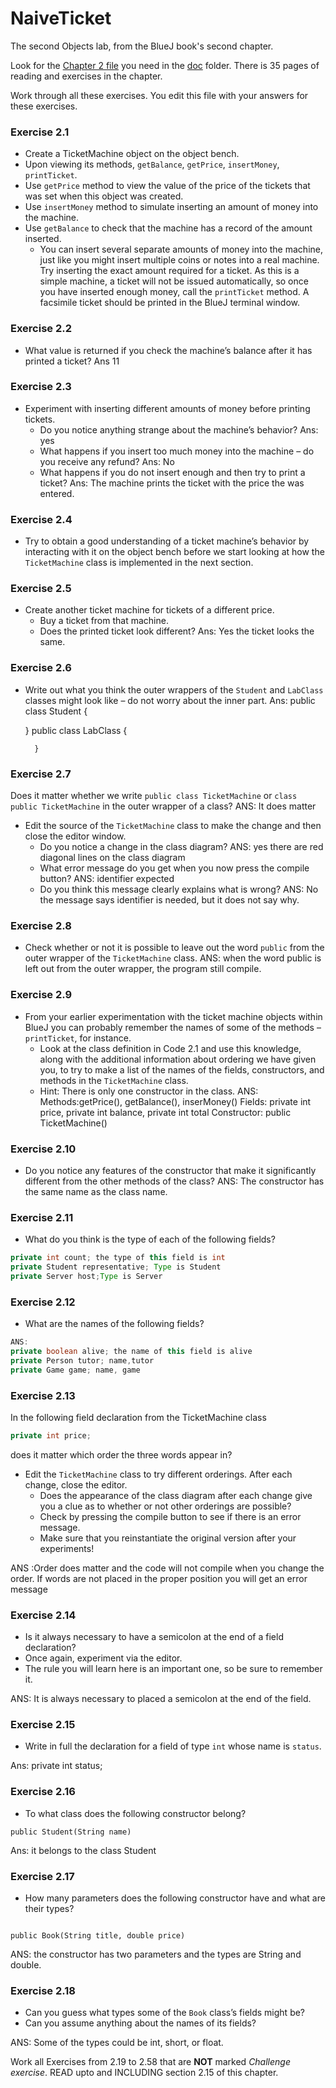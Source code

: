 # NaiveTicket

The second Objects lab, from the BlueJ book's second chapter.

Look for the [Chapter 2 file](./doc/BlueJ-objects-first-ch2.pdf) you need in the [doc](./doc) folder.
There is 35 pages of reading and exercises in the chapter.

Work through all these exercises. You edit this file with your answers for these exercises.

### Exercise 2.1
* Create a TicketMachine object on the object bench.
* Upon viewing its methods, `getBalance`, `getPrice`, `insertMoney`, `printTicket`.
* Use `getPrice` method to view the value of the price of the tickets that was set when this object was created.
* Use `insertMoney` method to simulate inserting an amount of money into the machine.
* Use `getBalance` to check that the machine has a record of the amount inserted.
	* You can insert several separate amounts of money into the machine, just like you might insert multiple coins or notes into a real machine. Try inserting the exact amount required for a ticket. As this is a simple machine, a ticket will not be issued automatically, so once you have inserted enough money, call the `printTicket` method. A facsimile ticket should be printed in the BlueJ terminal window.

### Exercise 2.2
* What value is returned if you check the machine’s balance after it has printed a ticket?
Ans 11
### Exercise 2.3
* Experiment with inserting different amounts of money before printing tickets.
	* Do you notice anything strange about the machine’s behavior?
Ans: yes
	* What happens if you insert too much money into the machine – do you receive any refund?
Ans: No
	* What happens if you do not insert enough and then try to print a ticket?
Ans: The machine prints the ticket with the price the was entered.
### Exercise 2.4
* Try to obtain a good understanding of a ticket machine’s behavior by interacting with it on the object bench before we start looking at how the `TicketMachine` class is implemented in the next section.

### Exercise 2.5
* Create another ticket machine for tickets of a different price.
	* Buy a ticket from that machine.
	* Does the printed ticket look different?
Ans: Yes the ticket looks the same.
### Exercise 2.6
* Write out what you think the outer wrappers of the `Student` and `LabClass` classes might look like – do not worry about the inner part.
Ans: public class Student
	{
   
	}
	public class LabClass
		{

		}
### Exercise 2.7
Does it matter whether we write
`public class TicketMachine`
or
`class public TicketMachine`
in the outer wrapper of a class?
ANS: It does matter

* Edit the source of the `TicketMachine` class to make the change and then close the editor window.
	* Do you notice a change in the class diagram?
		ANS: yes there are red diagonal lines on the class diagram
	* What error message do you get when you now press the compile button?
		ANS: identifier expected
	* Do you think this message clearly explains what is wrong?
  		ANS: No the message says identifier is needed, but it does not say why.

### Exercise 2.8
* Check whether or not it is possible to leave out the word `public` from the outer wrapper of the `TicketMachine` class.
ANS: when the word public is left out from the outer wrapper, the program still compile.
### Exercise 2.9
* From your earlier experimentation with the ticket machine objects within BlueJ you can probably remember the names of some of the methods – `printTicket`, for instance.
	* Look at the class definition in Code 2.1 and use this knowledge, along with the additional information about ordering we have given you, to try to make a list of the names of the fields, constructors, and methods in the `TicketMachine` class.
	* Hint: There is only one constructor in the class.
ANS:
Methods:getPrice(), getBalance(), inserMoney()
Fields: private int price, private int balance, private int total
Constructor: public TicketMachine()

### Exercise 2.10
* Do you notice any features of the constructor that make it significantly different from the other methods of the class? 
ANS: The constructor has the same name as the class name.

### Exercise 2.11
* What do you think is the type of each of the following fields?

```java
private int count; the type of this field is int
private Student representative; Type is Student
private Server host;Type is Server
```

### Exercise 2.12
* What are the names of the following fields?

```java
ANS:
private boolean alive; the name of this field is alive
private Person tutor; name,tutor
private Game game; name, game
```
### Exercise 2.13

In the following field declaration from the TicketMachine class<br>

```java
private int price;
```
does it matter which order the three words appear in?
* Edit the `TicketMachine` class to try different orderings. After each change, close the editor.
	* Does the appearance of the class diagram after each change give you a clue as to whether or not other orderings are
possible?
	* Check by pressing the compile button to see if there is an error message.
	* Make sure that you reinstantiate the original version after your experiments!

ANS :Order does matter and the code will not compile when you change the order. If words are not placed in the proper position you will get an error message

### Exercise 2.14
* Is it always necessary to have a semicolon at the end of a field declaration?
* Once again, experiment via the editor.
* The rule you will learn here is an important one, so be sure to remember it.

ANS: It is always necessary to placed a semicolon at the end of the field. 

### Exercise 2.15
* Write in full the declaration for a field of type `int` whose name is `status`.

Ans: private int status;

### Exercise 2.16
* To what class does the following constructor belong?
```
public Student(String name)
```
Ans: it belongs to the class Student
### Exercise 2.17
* How many parameters does the following constructor have and what are their types?
```

public Book(String title, double price)
```
ANS: the constructor has two parameters and the types are String and double.

### Exercise 2.18
* Can you guess what types some of the `Book` class’s fields might be?
* Can you assume anything about the names of its fields?

ANS: Some of the types could be int, short, or float. 

Work all Exercises from 2.19 to 2.58 that are **NOT** marked *Challenge exercise*.
READ upto and INCLUDING section 2.15 of this chapter.